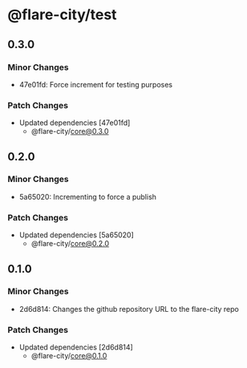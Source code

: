 # @flare-city/test

## 0.3.0

### Minor Changes

- 47e01fd: Force increment for testing purposes

### Patch Changes

- Updated dependencies [47e01fd]
  - @flare-city/core@0.3.0

## 0.2.0

### Minor Changes

- 5a65020: Incrementing to force a publish

### Patch Changes

- Updated dependencies [5a65020]
  - @flare-city/core@0.2.0

## 0.1.0

### Minor Changes

- 2d6d814: Changes the github repository URL to the flare-city repo

### Patch Changes

- Updated dependencies [2d6d814]
  - @flare-city/core@0.1.0
